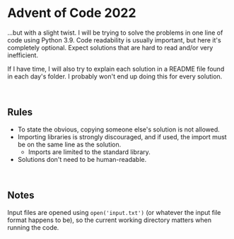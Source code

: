 # Advent of Code 2022

...but with a slight twist. I will be trying to solve the problems in one line of code using Python 3.9. Code readability is usually important, but here it's completely optional. Expect solutions that are hard to read and/or very inefficient.

If I have time, I will also try to explain each solution in a README file found in each day's folder. I probably won't end up doing this for every solution.

<br>

## Rules

- To state the obvious, copying someone else's solution is not allowed.
- Importing libraries is strongly discouraged, and if used, the import must be on the same line as the solution.
  - Imports are limited to the standard library.
- Solutions don't need to be human-readable.

<br>

## Notes

Input files are opened using `open('input.txt')` (or whatever the input file format happens to be), so the current working directory matters when running the code.